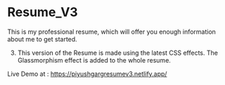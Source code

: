 # Resume_V3
This is my professional resume, which will offer you enough information about me to get started.

3. This version of the Resume is made using the latest CSS effects. The Glassmorphism effect is added to the whole resume.

Live Demo at : https://piyushgargresumev3.netlify.app/
